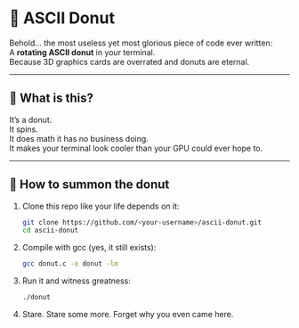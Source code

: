 # 🍩 ASCII Donut

Behold... the most useless yet most glorious piece of code ever written:  
A **rotating ASCII donut** in your terminal.  
Because 3D graphics cards are overrated and donuts are eternal.  

---

## 🤯 What is this?

It’s a donut.  
It spins.  
It does math it has no business doing.  
It makes your terminal look cooler than your GPU could ever hope to.  

---

## 🚀 How to summon the donut

1. Clone this repo like your life depends on it:
   ```bash
   git clone https://github.com/<your-username>/ascii-donut.git
   cd ascii-donut
   ```
2. Compile with gcc (yes, it still exists):
   ```bash
   gcc donut.c -o donut -lm
   ```
3. Run it and witness greatness:
   ```bash
   ./donut
   ```
4. Stare.
   Stare some more.
   Forget why you even came here.
